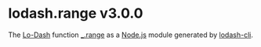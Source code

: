 # lodash.range v3.0.0

The [Lo-Dash](https://lodash.com/) function [_.range](http://lodash.com/docs#range) as a [Node.js](http://nodejs.org/) module generated by [lodash-cli](https://www.npmjs.com/package/lodash-cli).
